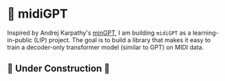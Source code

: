 # 🎹 midiGPT

Inspired by Andrej Karpathy's [minGPT](https://github.com/karpathy/minGPT), I am building `midiGPT` as a learning-in-public (LIP) project. The goal is to build a library that makes it easy to train a decoder-only transformer model (similar to GPT) on MIDI data. 

## 🚧 Under Construction 🚧
